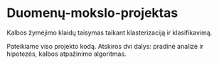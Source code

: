 # Duomenų-mokslo-projektas
Kalbos žymėjimo klaidų taisymas taikant klasterizaciją ir klasifikavimą.

Pateikiame viso projekto kodą. Atskiros dvi dalys: pradinė analizė ir hipotezės, kalbos atpažinimo algoritmas.
